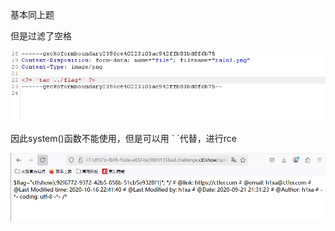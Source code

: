 基本同上题

但是过滤了空格

![image-20250523135433936](./assets/image-20250523135433936.png)

因此system()函数不能使用，但是可以用 \` `代替，进行rce

![image-20250523135526430](./assets/image-20250523135526430.png)